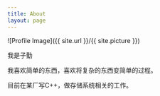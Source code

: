 ```yaml
---
title: About
layout: page
---
```

![Profile Image]({{ site.url }}/{{ site.picture }})

<p>我是子勤</p>

<p>我喜欢简单的东西，喜欢将复杂的东西变简单的过程。</p>

<p>目前在某厂写C++，做存储系统相关的工作。</p>


